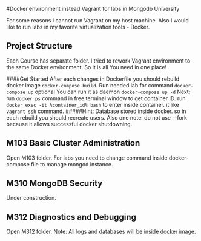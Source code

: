 #Docker environment instead Vagrant for labs in Mongodb University

For some reasons I cannot run Vagrant on my host machine.
Also I would like to run labs in my favorite virtualization tools - Docker.

Project Structure
-----------------

Each Course has separate folder.
I tried to rework Vagrant environment to the same Docker environment.
So it is all You need in one place!

####Get Started
After each changes in Dockerfile you should rebuild docker image `docker-compose build`.
Run needed lab for command `docker-compose up` optional You can run it as daemon `docker-compose up -d`
Next: run `docker ps` command in free terminal window to get container ID. 
run `docker exec -it %container_id% bash` to enter inside container. it like `vagrant ssh` command.
#####Hint:
Database stored inside docker. so in each rebuild you should recreate users.
Also one note: do not use --fork because it allows successful docker shutdowning.

M103    Basic Cluster Administration
-------------------------

Open M103 folder.
For labs you need to change command inside docker-compose file to manage mongod instance.


M310    MongoDB Security
--------------------
Under construction.

M312    Diagnostics and Debugging
--------------------

Open M312 folder.
Note: All logs and databases will be inside docker image.
